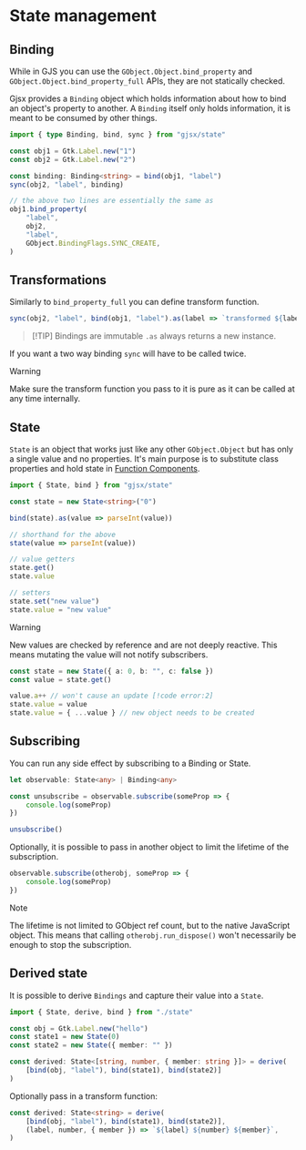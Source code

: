 # State management

## Binding

While in GJS you can use the `GObject.Object.bind_property` and
`GObject.Object.bind_property_full` APIs, they are not statically checked.

Gjsx provides a `Binding` object which holds information about
how to bind an object's property to another. A `Binding` itself
only holds information, it is meant to be consumed by other things.

```ts
import { type Binding, bind, sync } from "gjsx/state"

const obj1 = Gtk.Label.new("1")
const obj2 = Gtk.Label.new("2")

const binding: Binding<string> = bind(obj1, "label")
sync(obj2, "label", binding)

// the above two lines are essentially the same as
obj1.bind_property(
    "label",
    obj2,
    "label",
    GObject.BindingFlags.SYNC_CREATE,
)
```

## Transformations

Similarly to `bind_property_full` you can define transform function.

```ts
sync(obj2, "label", bind(obj1, "label").as(label => `transformed ${label}`))
```

> [!TIP] Bindings are immutable
> `.as` always returns a new instance.

If you want a two way binding `sync` will have to be called twice.

> [!WARNING]
> Make sure the transform function you pass to it
> is pure as it can be called at any time internally.

## State

`State` is an object that works just like any other
`GObject.Object` but has only a single value and no properties.
It's main purpose is to substitute class properties and
hold state in [Function Components](./jsx#function-components).

```ts
import { State, bind } from "gjsx/state"

const state = new State<string>("0")

bind(state).as(value => parseInt(value))

// shorthand for the above
state(value => parseInt(value))

// value getters
state.get()
state.value

// setters
state.set("new value")
state.value = "new value"
```

> [!WARNING]
> New values are checked by reference and are not deeply reactive.
> This means mutating the value will not notify subscribers.
>
> ```ts
> const state = new State({ a: 0, b: "", c: false })
> const value = state.get()
>
> value.a++ // won't cause an update [!code error:2]
> state.value = value
> state.value = { ...value } // new object needs to be created
> ```

## Subscribing

You can run any side effect by subscribing to a Binding or State.

```ts
let observable: State<any> | Binding<any>

const unsubscribe = observable.subscribe(someProp => {
    console.log(someProp)
})

unsubscribe()
```

Optionally, it is possible to pass in another object to limit
the lifetime of the subscription.

```ts
observable.subscribe(otherobj, someProp => {
    console.log(someProp)
})
```

> [!NOTE]
> The lifetime is not limited to GObject ref count, but to the native
> JavaScript object. This means that calling `otherobj.run_dispose()`
> won't necessarily be enough to stop the subscription.

## Derived state

It is possible to derive `Bindings` and capture their value into a `State`.

```ts
import { State, derive, bind } from "./state"

const obj = Gtk.Label.new("hello")
const state1 = new State(0)
const state2 = new State({ member: "" })

const derived: State<[string, number, { member: string }]> = derive(
    [bind(obj, "label"), bind(state1), bind(state2)]
)
```

Optionally pass in a transform function:

```ts
const derived: State<string> = derive(
    [bind(obj, "label"), bind(state1), bind(state2)],
    (label, number, { member }) => `${label} ${number} ${member}`,
)
```
